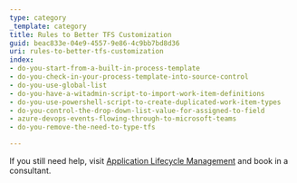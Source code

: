```yaml
---
type: category
_template: category
title: Rules to Better TFS Customization
guid: beac833e-04e9-4557-9e86-4c9bb7bd8d36
uri: rules-to-better-tfs-customization
index:
- do-you-start-from-a-built-in-process-template
- do-you-check-in-your-process-template-into-source-control
- do-you-use-global-list
- do-you-have-a-witadmin-script-to-import-work-item-definitions
- do-you-use-powershell-script-to-create-duplicated-work-item-types
- do-you-control-the-drop-down-list-value-for-assigned-to-field
- azure-devops-events-flowing-through-to-microsoft-teams
- do-you-remove-the-need-to-type-tfs

---
```


If you still need help, visit [Application Lifecycle Management](https://www.ssw.com.au/ssw/Consulting/ALM-Azure-DevOps.aspx) and book in a consultant.
